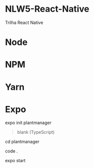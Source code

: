 # NLW5-React-Native
Trilha React Native

# Node

# NPM

# Yarn

# Expo

expo init plantmanager

>blank (TypeScript)

cd plantmanager

code .

expo start

